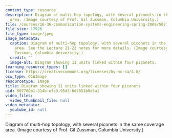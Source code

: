 ```yaml
---
content_type: resource
description: Diagram of multi-hop topology, with several piconets in the same coverage
  area. (Image courtesy of Prof. Gil Zussman, Columbia University.)
file: /courses/16-36-communication-systems-engineering-spring-2009/507700b1314befc395d36d7651b0e5a1_16-36s09.jpg
file_size: 17926
file_type: image/jpeg
image_metadata:
  caption: Diagram of multi-hop topology, with several piconets in the same coverage
    area. See the Lecture 21-22 notes for more details. (Image courtesy of Prof. Gil
    Zussman, Columbia University.)
  credit: ''
  image-alt: Diagram showing 11 units linked within four piconets.
learning_resource_types: []
license: https://creativecommons.org/licenses/by-nc-sa/4.0/
ocw_type: OCWImage
resourcetype: Image
title: Diagram showing 11 units linked within four piconets
uid: 507700b1-314b-efc3-95d3-6d7651b0e5a1
video_files:
  video_thumbnail_file: null
video_metadata:
  youtube_id: null
---
```

Diagram of multi-hop topology, with several piconets in the same coverage area. (Image courtesy of Prof. Gil Zussman, Columbia University.)